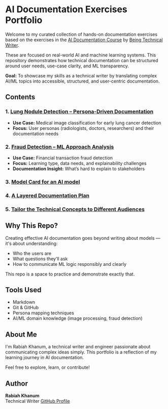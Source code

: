 # AI Documentation Exercises Portfolio

Welcome to my curated collection of hands-on documentation exercises based on the exercises in the [AI Documentation Course](https://beingtechnicalwriter.com/aimldocumentation/) by [Being Technical Writer](https://beingtechnicalwriter.com/).

These are focused on real-world AI and machine learning systems. This repository demonstrates how technical documentation can be structured around user needs, use-case clarity, and ML transparency.

**Goal:** To showcase my skills as a technical writer by translating complex AI/ML topics into accessible, structured, and user-centric documentation.

## Contents

### 1. [Lung Nodule Detection – Persona-Driven Documentation](docs/user-needs-doc.md)

- **Use Case:** Medical image classification for early lung cancer detection
- **Focus:** User personas (radiologists, doctors, researchers) and their documentation needs

### 2. [Fraud Detection – ML Approach Analysis](docs/identify-ML.md)
- **Use Case:** Financial transaction fraud detection
- **Focus:** Learning type, data needs, and explainability challenges
- **Documentation Insight:** What’s hard to explain to stakeholders

### 3. [Model Card for an AI model](docs/model-card.md)

### 4. [A Layered Documentation Plan](layered-doc.md)

### 5. [Tailor the Technical Concepts to Different Audiences](different-audience.md)

## Why This Repo?

Creating effective AI documentation goes beyond writing about models — it's about understanding:
- Who the users are
- What questions they’ll ask
- How to communicate ML logic responsibly and clearly

This repo is a space to practice and demonstrate exactly that.


## Tools Used
- Markdown
- Git & GitHub
- Persona mapping techniques
- AI/ML domain knowledge (image processing, fraud detection)


## About Me

I'm Rabiah Khanum, a technical writer and engineer passionate about communicating complex ideas simply. This portfolio is a reflection of my learning journey in AI documentation.

Feel free to explore, learn, or contribute!


## Author
**Rabiah Khanum**  
Technical Writer 
[GitHub Profile](https://github.com/Khanum49)

